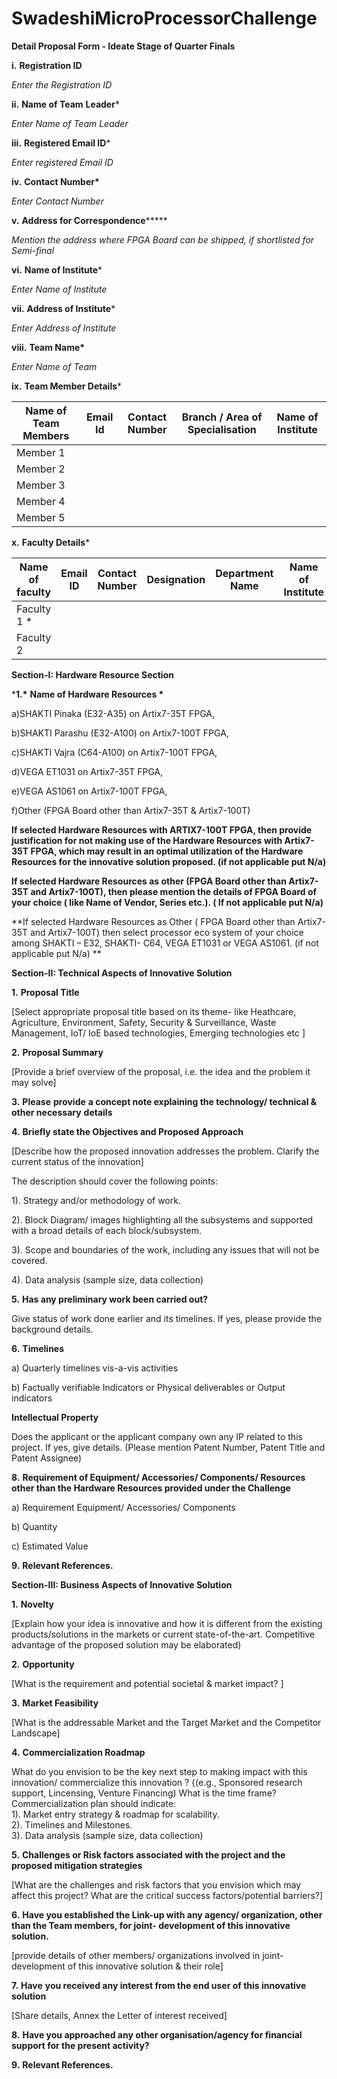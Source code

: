 # SwadeshiMicroProcessorChallenge
 

 

**Detail Proposal Form -  Ideate Stage of Quarter Finals**

 

  **i.**       **Registration ID**

*Enter the Registration ID*

 **ii.**     **Name of Team** **Leader***  

*Enter Name of Team Leader*

 

**iii.**     **Registered Email ID***

*Enter registered Email ID*

 

**iv.**     **Contact Number\***

*Enter Contact Number*

 

 **v.**     **Address for Correspondence******* 

*Mention the address where FPGA Board can be shipped, if shortlisted for Semi-final*

 

**vi.**     **Name of Institute***

*Enter  Name of Institute*

 

**vii.**     **Address of Institute***

*Enter Address of  Institute*

 

**viii.**     **Team Name\***

*Enter Name of Team*

 

**ix.**     **Team Member Details*** 

 

| **Name of Team Members** | **Email Id** | **Contact Number** | **Branch / Area of Specialisation** | **Name of Institute** |
| ------------------------ | ------------ | ------------------ | ----------------------------------- | --------------------- |
| Member 1                 |              |                    |                                     |                       |
| Member 2                 |              |                    |                                     |                       |
| Member 3                 |              |                    |                                     |                       |
| Member 4                 |              |                    |                                     |                       |
| Member 5                 |              |                    |                                     |                       |

 

**x.**     **Faculty Details*** 

| **Name of faculty** | **Email ID** | **Contact Number** | **Designation** | **Department Name** | **Name of Institute** |
| ------------------- | ------------ | ------------------ | --------------- | ------------------- | --------------------- |
| Faculty 1 *         |              |                    |                 |                     |                       |
| Faculty 2           |              |                    |                 |                     |                       |

 

 

 

**Section-I: Hardware Resource Section**

 

 

 

***1.\***      **Name of Hardware Resources \*** 

 

a)SHAKTI Pinaka (E32-A35) on Artix7-35T FPGA,

b)SHAKTI Parashu (E32-A100) on Artix7-100T FPGA,

c)SHAKTI Vajra (C64-A100) on Artix7-100T FPGA,

d)VEGA ET1031 on Artix7-35T FPGA,

e)VEGA AS1061 on Artix7-100T FPGA,

f)Other (FPGA Board other than Artix7-35T & Artix7-100T)


**If selected Hardware Resources with ARTIX7-100T FPGA, then provide justification for not making use of the Hardware Resources with Artix7-35T FPGA, which may result in an optimal utilization of the Hardware Resources for the innovative solution proposed. (if not applicable put N/a)**



**If selected Hardware Resources as other (FPGA Board other than Artix7-35T and Artix7-100T), then please mention the details of FPGA Board of your choice ( like Name of Vendor, Series etc.). ( If not applicable put N/a)**


**If selected Hardware Resources as Other ( FPGA Board other than Artix7-35T and Artix7-100T) then select processor eco system of your choice among SHAKTI – E32, SHAKTI- C64, VEGA ET1031 or VEGA AS1061. (if not applicable put N/a) **

 

**Section-II: Technical Aspects of Innovative Solution**

 

**1.**   **Proposal Title**

[Select appropriate proposal title based on its theme- like Heathcare, Agriculture, Environment, Safety, Security & Surveillance, Waste Management, IoT/ IoE based technologies, Emerging technologies etc ]

 

**2.**   **Proposal Summary** 

[Provide a brief overview of the proposal, i.e. the idea and the problem it may solve]

 

**3.**   **Please** **provide** **a concept note explaining the technology/ technical & other necessary** **details**

 

**4.**   **Briefly state the Objectives and Proposed Approach** 

[Describe how the proposed innovation addresses the problem. Clarify the current status of the innovation] 

The description should cover the following points: 

1).  Strategy and/or methodology of work. 

2). Block Diagram/ images highlighting all the subsystems and supported with a broad details of each block/subsystem.

3).  Scope and boundaries of the work, including any issues that will not be covered. 

4).  Data analysis (sample size, data collection)

 

**5.**   **Has any preliminary work been carried out?**

Give status of work done earlier and its timelines. If yes, please provide the background details.

 

**6.**   **Timelines**

a)   Quarterly timelines vis-a-vis activities 

b)   Factually verifiable Indicators or Physical deliverables or Output indicators

 

**Intellectual Property** 

Does the applicant or the applicant company own any IP related to this project. If yes, give details. (Please mention Patent Number, Patent Title and Patent Assignee)

 

**8.**   **Requirement of Equipment/ Accessories/ Components/ Resources other than the Hardware Resources provided under the Challenge**

a)   Requirement Equipment/ Accessories/ Components

b)   Quantity

c)   Estimated Value 

 

**9.**   **Relevant References.**

 

 

**Section-III: Business Aspects of Innovative Solution**

 

**1.**   **Novelty**

[Explain how your idea is innovative and how it is different from the existing products/solutions in the markets or current state-of-the-art. Competitive advantage of the proposed solution may be elaborated)

 

**2.**   **Opportunity**

[What is the requirement and potential societal &  market impact? ]

 

**3.**   **Market Feasibility**

[What is the addressable Market and the Target Market and the Competitor Landscape]

 

**4.**   **Commercialization Roadmap**

What do you envision to be the key next step to making impact with this innovation/ commercialize this innovation ? {(e.g., Sponsored research support, Lincensing, Venture Financing)                                                   What is the time frame?                                                              
Commercialization plan should indicate:                                                                  
1). Market entry strategy & roadmap for scalability.                                                                      
2). Timelines and Milestones.                                                                   
3). Data analysis (sample size, data collection)

 

**5.**   **Challenges or Risk factors associated with the project and the proposed mitigation strategies** 

[What are the challenges and risk factors that you envision which may affect this project? What are the critical success factors/potential barriers?]

 

**6.**   **Have you established the Link-up with any agency/ organization, other than the Team members, for joint- development of this innovative solution.**

[provide details of other members/ organizations involved in joint- development of this innovative solution & their role]

 

**7.**   **Have** **you received any interest from the end user of this innovative solution**

[Share details, Annex the Letter of interest received]

 

**8.**   **Have you approached any other organisation/agency for financial support for the present activity?**  

 

**9.**   **Relevant References.**

 
